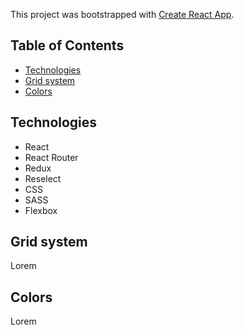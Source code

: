 This project was bootstrapped with [Create React App](https://github.com/facebookincubator/create-react-app).

## Table of Contents

- [Technologies](#technologies)
- [Grid system](#grid-system)
- [Colors](#colors)

## Technologies

- React
- React Router
- Redux
- Reselect
- CSS
- SASS
- Flexbox

## Grid system

Lorem

## Colors

Lorem
